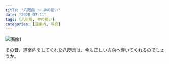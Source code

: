 ```yaml
---
title: "八咫烏 〜 神の使い"
date: "2020-07-11"
tags: [八咫烏, 神の使い]
categories: [道案内, 写真]
---
```


![画像1](https://assets.st-note.com/production/uploads/images/30162214/picture_pc_a958e844b2cbc757b0b64578d97a0833.jpg)

その昔、道案内をしてくれた八咫烏は、今も正しい方向へ導いてくれるのでしょうか。
